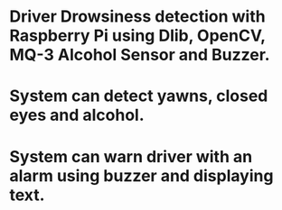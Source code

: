 # Driver Drowsiness detection with Raspberry Pi using Dlib, OpenCV, MQ-3 Alcohol Sensor and Buzzer.
# System can detect yawns, closed eyes and alcohol.
# System can warn driver with an alarm using buzzer and displaying text.
